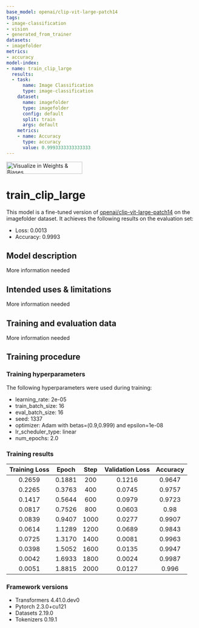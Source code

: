 ```yaml
---
base_model: openai/clip-vit-large-patch14
tags:
- image-classification
- vision
- generated_from_trainer
datasets:
- imagefolder
metrics:
- accuracy
model-index:
- name: train_clip_large
  results:
  - task:
      name: Image Classification
      type: image-classification
    dataset:
      name: imagefolder
      type: imagefolder
      config: default
      split: train
      args: default
    metrics:
    - name: Accuracy
      type: accuracy
      value: 0.9993333333333333
---
```


<!-- This model card has been generated automatically according to the information the Trainer had access to. You
should probably proofread and complete it, then remove this comment. -->

[<img src="https://raw.githubusercontent.com/wandb/assets/main/wandb-github-badge-28.svg" alt="Visualize in Weights & Biases" width="200" height="32"/>](https://wandb.ai/ermuzzz2001/huggingface/runs/zwha8dzr)
# train_clip_large

This model is a fine-tuned version of [openai/clip-vit-large-patch14](https://huggingface.co/openai/clip-vit-large-patch14) on the imagefolder dataset.
It achieves the following results on the evaluation set:
- Loss: 0.0013
- Accuracy: 0.9993

## Model description

More information needed

## Intended uses & limitations

More information needed

## Training and evaluation data

More information needed

## Training procedure

### Training hyperparameters

The following hyperparameters were used during training:
- learning_rate: 2e-05
- train_batch_size: 16
- eval_batch_size: 16
- seed: 1337
- optimizer: Adam with betas=(0.9,0.999) and epsilon=1e-08
- lr_scheduler_type: linear
- num_epochs: 2.0

### Training results

| Training Loss | Epoch  | Step | Validation Loss | Accuracy |
|:-------------:|:------:|:----:|:---------------:|:--------:|
| 0.2659        | 0.1881 | 200  | 0.1216          | 0.9647   |
| 0.2265        | 0.3763 | 400  | 0.0745          | 0.9757   |
| 0.1417        | 0.5644 | 600  | 0.0979          | 0.9723   |
| 0.0817        | 0.7526 | 800  | 0.0603          | 0.98     |
| 0.0839        | 0.9407 | 1000 | 0.0277          | 0.9907   |
| 0.0614        | 1.1289 | 1200 | 0.0689          | 0.9843   |
| 0.0725        | 1.3170 | 1400 | 0.0081          | 0.9963   |
| 0.0398        | 1.5052 | 1600 | 0.0135          | 0.9947   |
| 0.0042        | 1.6933 | 1800 | 0.0024          | 0.9987   |
| 0.0051        | 1.8815 | 2000 | 0.0127          | 0.996    |


### Framework versions

- Transformers 4.41.0.dev0
- Pytorch 2.3.0+cu121
- Datasets 2.19.0
- Tokenizers 0.19.1
